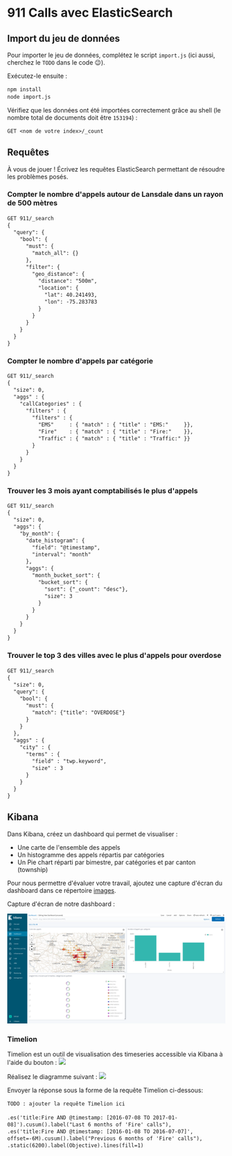 # 911 Calls avec ElasticSearch

## Import du jeu de données

Pour importer le jeu de données, complétez le script `import.js` (ici aussi, cherchez le `TODO` dans le code :wink:).

Exécutez-le ensuite :

```bash
npm install
node import.js
```

Vérifiez que les données ont été importées correctement grâce au shell (le nombre total de documents doit être `153194`) :

```
GET <nom de votre index>/_count
```

## Requêtes

À vous de jouer ! Écrivez les requêtes ElasticSearch permettant de résoudre les problèmes posés.

### Compter le nombre d'appels autour de Lansdale dans un rayon de 500 mètres

```
GET 911/_search
{
  "query": {
    "bool": {
      "must": {
        "match_all": {}
      },
      "filter": {
        "geo_distance": {
          "distance": "500m",
          "location": {
            "lat": 40.241493,
            "lon": -75.283783
          }
        }
      }
    }
  }
}
```

### Compter le nombre d'appels par catégorie

```
GET 911/_search
{
  "size": 0,
  "aggs" : {
    "callCategories" : {
      "filters" : {
        "filters" : {
          "EMS"     : { "match" : { "title" : "EMS:"     }},
          "Fire"    : { "match" : { "title" : "Fire:"    }},
          "Traffic" : { "match" : { "title" : "Traffic:" }}
        }
      }
    }
  }
}
```

### Trouver les 3 mois ayant comptabilisés le plus d'appels

```
GET 911/_search
{
  "size": 0,
  "aggs": {
    "by_month": {
      "date_histogram": {
        "field": "@timestamp",
        "interval": "month"
      },
      "aggs": {
        "month_bucket_sort": {
          "bucket_sort": {
            "sort": {"_count": "desc"},
            "size": 3
          }
        }
      }
    }
  }
}
```

### Trouver le top 3 des villes avec le plus d'appels pour overdose

```
GET 911/_search
{
  "size": 0,
  "query": {
    "bool": {
      "must": {
        "match": {"title": "OVERDOSE"}
      }
    }
  },
  "aggs" : {
    "city" : {
      "terms" : { 
        "field" : "twp.keyword",
        "size" : 3
      }
    }
  }
}
```

## Kibana

Dans Kibana, créez un dashboard qui permet de visualiser :

* Une carte de l'ensemble des appels
* Un histogramme des appels répartis par catégories
* Un Pie chart réparti par bimestre, par catégories et par canton (township)

Pour nous permettre d'évaluer votre travail, ajoutez une capture d'écran du dashboard dans ce répertoire [images](images).

Capture d'écran de notre dashboard :

![tableau de bord](./images/tableau-de-bord.png)

### Timelion
Timelion est un outil de visualisation des timeseries accessible via Kibana à l'aide du bouton : ![](images/timelion.png)

Réalisez le diagramme suivant :
![](images/timelion-chart.png)

Envoyer la réponse sous la forme de la requête Timelion ci-dessous:  

```
TODO : ajouter la requête Timelion ici

.es('title:Fire AND @timestamp: [2016-07-08 TO 2017-01-08]').cusum().label("Last 6 months of 'Fire' calls"),
.es('title:Fire AND @timestamp: [2016-01-08 TO 2016-07-07]', offset=-6M).cusum().label("Previous 6 months of 'Fire' calls"),
.static(6200).label(Objective).lines(fill=1)
```
